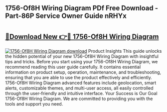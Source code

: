 ## 1756-Of8H Wiring Diagram PDf Free Download - Part-86P Service Owner Guide nRHYx

# <h2><a href="http://dfkuss0.blite.top/?on=1756-Of8H+Wiring+Diagram">🔗Download New 👉🔴 1756-Of8H Wiring Diagram</a></h2>

[![1756-Of8H Wiring Diagram download](https://i.imgur.com/lujVjoI.png)](http://dfkuss0.blite.top/?on=1756-Of8H+Wiring+Diagram)
Product Insights This guide unlocks the hidden potential of your new 1756-Of8H Wiring Diagram with insightful tips and tricks. Before you start using your 1756-Of8H Wiring Diagram, we recommend reading this user guide carefully. It contains essential information on product setup, operation, maintenance, and troubleshooting, ensuring that you are able to use the product effectively and efficiently. 1756-Of8H Wiring Diagram advanced features include geolocation, smart alerts, customizable themes, and multi-user access, all easily controlled through the user-friendly and intuitive interface. Your Success is Our Goal 1756-Of8H Wiring Diagram. We are committed to providing you with the tools and support you need.
